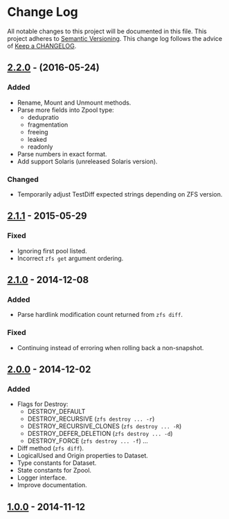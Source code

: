 # Change Log
All notable changes to this project will be documented in this file.
This project adheres to [Semantic Versioning](http://semver.org/).
This change log follows the advice of [Keep a CHANGELOG](https://github.com/olivierlacan/keep-a-changelog).


## [2.2.0] - (2016-05-24)
### Added
- Rename, Mount and Unmount methods.
- Parse more fields into Zpool type:
  - dedupratio
  - fragmentation
  - freeing
  - leaked
  - readonly
- Parse numbers in exact format.
- Add support Solaris (unreleased Solaris version).

### Changed
- Temporarily adjust TestDiff expected strings depending on ZFS version.


## [2.1.1] - 2015-05-29
### Fixed
- Ignoring first pool listed.
- Incorrect `zfs get` argument ordering.


## [2.1.0] - 2014-12-08
### Added
- Parse hardlink modification count returned from `zfs diff`.

### Fixed
- Continuing instead of erroring when rolling back a non-snapshot.


## [2.0.0] - 2014-12-02
### Added
- Flags for Destroy:
  - DESTROY_DEFAULT
  - DESTROY_RECURSIVE (`zfs destroy ... -r`)
  - DESTROY_RECURSIVE_CLONES (`zfs destroy ... -R`)
  - DESTROY_DEFER_DELETION (`zfs destroy ... -d`)
  - DESTROY_FORCE (`zfs destroy ... -f`)
…
- Diff method (`zfs diff`).
- LogicalUsed and Origin properties to Dataset.
- Type constants for Dataset.
- State constants for Zpool.
- Logger interface.
- Improve documentation.


## [1.0.0] - 2014-11-12


[2.2.0]: https://github.com/mistifyio/go-zfs/compare/v2.1.1...v2.2.0
[2.1.1]: https://github.com/mistifyio/go-zfs/compare/v2.1.0...v2.1.1
[2.1.0]: https://github.com/mistifyio/go-zfs/compare/v2.0.0...v2.1.0
[2.0.0]: https://github.com/mistifyio/go-zfs/compare/v1.0.0...v2.0.0
[2.0.0]: https://github.com/mistifyio/go-zfs/compare/v1.0.0...v2.0.0
[1.0.0]: https://github.com/mistifyio/go-zfs/compare/a642fad...v1.0.0
